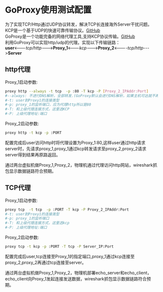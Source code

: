# GoProxy使用测试配置

为了实现TCP/Http通过UDP协议转发，解决TCP长连接海外Server干扰问题。  
KCP是一个基于UDP的快速可靠传输协议。[GitHub](https://github.com/skywind3000/kcp)  
GoProxy是一个功能完备的网络代理工具,支持KCP协议传输。[GitHub](https://github.com/snail007/goproxy)  
利用GoProxy可以实现http/udp的代理。实现以下传输链路：   
**user**<---*tcp/http*--->**Proxy_1**<---*kcp*--->**Proxy_2**<----*tcp/http*--->**Server**  
## http代理
Proxy_1启动参数:
```bash
proxy http --always -t tcp  -p :80 -T kcp -P [Proxy_2_IPAddr:Port]
#--always: 不进行DNS解析，全部转发.(GoProxy默认会进行DNS解析，如果主机可达就不再转发)
#-t: user到Proxy1的连接类型
#-p: proxy_1的监听端口，应为代理http所以是80
#-T: 和上级代理连接方式，这里选KCP
#-P: 上级代理地址:端口
``` 
Proxy_2启动参数:
```bash
proxy http -t kcp -p :PORT 
```
配置完成后user访问http时将代理设置为Proxy_1:80,这样user通过http请求server时，先请求proxy_1,proxy_1通过kcp转发请求至proxy_2,proxy_2请求server得到结果再原路返回。

通过两台虚拟机做Proxy_1,Proxy_2，物理机通过代理访问http网站，wireshark抓包显示数据链路符合预期。

## TCP代理
Proxy_1启动参数:

```bash
proxy tcp  -t tcp  -p :PORT -T kcp -P Proxy_2_IPAddr:Port
#-t: user到Proxy1的连接类型
#-p: proxy_1的监听端口
#-T: 和上级代理连接方式，这里选kcp
#-P: 上级代理地址:端口
``` 
Proxy_2启动参数:
```bash
proxy tcp -t kcp -p :PORT -T tcp -P Server_IP:Port
```

配置完成后user,tcp连接至Proxy_1的指定端口,proxy_1通过kcp连接至proxy_2,proxy_2再通过tcp连接至server。

通过两台虚拟机做Proxy_1,Proxy_2，物理机部署echo_server和echo_client，echo_client向Proxy_1发起连接发送数据，wireshark抓包显示数据链路符合预期。